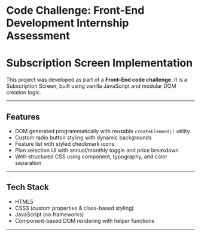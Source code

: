# Code Challenge: Front-End Development Internship Assessment
# Subscription Screen Implementation

This project was developed as part of a **Front-End code challenge**. It is a Subscription Screen, built using vanilla JavaScript and modular DOM creation logic.

---

## Features

- DOM generated programmatically with reusable `createElement()` utility
- Custom radio button styling with dynamic backgrounds
- Feature list with styled checkmark icons
- Plan selection UI with annual/monthly toggle and price breakdown
- Well-structured CSS using component, typography, and color separation

---

## Tech Stack

- HTML5
- CSS3 (custom properties & class-based styling)
- JavaScript (no frameworks)
- Component-based DOM rendering with helper functions

---